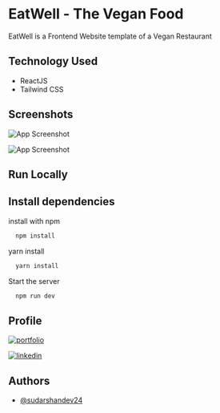 
# EatWell - The Vegan Food

EatWell is a Frontend Website template of a Vegan Restaurant



## Technology Used

 - ReactJS
 - Tailwind CSS


## Screenshots

![App Screenshot](https://user-images.githubusercontent.com/110741425/211205736-a10803ad-aab7-4c1d-85b1-df3c88cde003.png)

![App Screenshot](https://user-images.githubusercontent.com/110741425/211205788-ed86fbd5-14a0-44f3-bb18-4596160e33b6.png)

## Run Locally

## Install dependencies
install with npm

```bash
  npm install
```
yarn install
```bash
  yarn install
```

Start the server

```bash
  npm run dev
```


## Profile
[![portfolio](https://img.shields.io/badge/my_portfolio-000?style=for-the-badge&logo=ko-fi&logoColor=white)](https://github.com/sudarshandev24)

[![linkedin](https://img.shields.io/badge/linkedin-0A66C2?style=for-the-badge&logo=linkedin&logoColor=white)](https://www.linkedin.com/in/sudarshan-trifaley-188b4023a/)


## Authors

- [@sudarshandev24](https://github.com/sudarshandev24)
